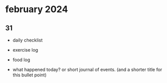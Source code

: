 # february 2024

## 31

- daily checklist

- exercise log

- food log

- what happened today? or short journal of events. (and a shorter title for this bullet point)
